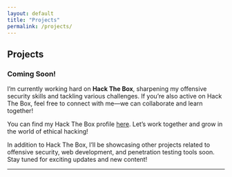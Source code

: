 ```yaml
---
layout: default
title: "Projects"
permalink: /projects/
---
```


## Projects

### Coming Soon!

I’m currently working hard on **Hack The Box**, sharpening my offensive security skills and tackling various challenges. If you’re also active on Hack The Box, feel free to connect with me—we can collaborate and learn together!

You can find my Hack The Box profile [here](https://app.hackthebox.com/profile/2105172). Let’s work together and grow in the world of ethical hacking!

In addition to Hack The Box, I’ll be showcasing other projects related to offensive security, web development, and penetration testing tools soon. Stay tuned for exciting updates and new content!

---
